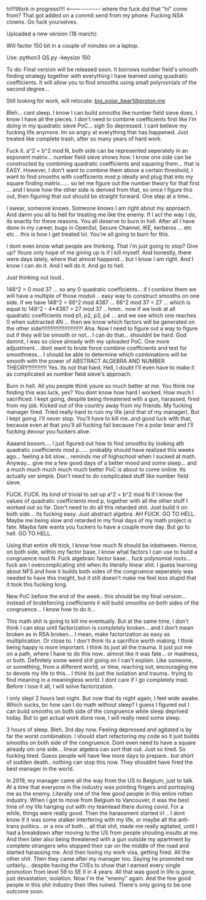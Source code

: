 hi!!!Work in progress!!!! <----------- where the fuck did that "hi"  come from? That got added on a commit send from my phone. Fucking NSA clowns. Go fuck yourselves.

Uploaded a new version (18 march):

Will factor 150 bit in a couple of minutes on a laptop.

Use: python3 QS.py -keysize 150

To do: Final version will be released soon. It borrows number field's smooth finding strategy together with everything I have learned using quadratic coefficients. It will allow you to find smooths using small polynomials of the second degree... 

Still looking for work, will relocate: big_polar_bear1@proton.me

Bleh... cant sleep. I know I can build smooths like number field sieve does. I know I have all the pieces. I don't need to combine coefficients first like I'm doing in my quadratic sieve PoC... *sigh*
So depressed. I cant believe my fucking life anymore. Im so angry at everything that has happened. Just treated like complete trash, after so many years of hard work.

Fuck it. a^2 = b^2 mod N, both side can be represented seperately in an exponent matrix... number field sieve shows how. I know one side can be constructed by combining quadratic coefficients and squaring them...  that is EASY. However, I don't want to combine them above a certain threshold, I want to find smooths with coefficients mod p ideally and plug that into my square finding matrix...... so let me figure out the number theory for that first ... and I know how the other side is derived from that, so once I figure this out, then figuring that out should be straight forward. One step at a time... 

I swear, someone knows. Someone knows I am right about my approach. And damn you all to hell for treating me like the enemy. If I act the way I do, its exactly for these reasons. You all deserve to burn in hell. After all I have done in my career, bugs in OpenSsl, Secure Channel, IKE, kerberos ... etc etc... this is how I get treated lol. You're all going to burn for this.

I dont even know what people are thinking. That i'm just going to stop? Give up? Youre only hope of me giving up is if I kill myself. And honestly, there were days lately, where that almost happend... but I know I am right. And I know I can do it. And I will do it. And go to hell.

Just thinking out loud..

148^2 = 0 mod 37   ... so any 0 quadratic coefficients... if I combine them we will have a multiple of those moduli .. easy way to construct smooths on one side.
if we have 148^2 = 66^2 mod 4387 ... 66^2 mod 37 = 27  ... which is equal to 148^2 - 4*4387 = 27 mod 37 .. hmm.. now if we look at all quadratic coefficients mod p1, p2, p3, p4 ... and we see which one reaches 0 when subtracted 4N ... then we know which factors will be generated on the other side!!!!!!!!!!!!!!!!!!!!!!!!!!! Aha. Now I need to figure out a way to figure out if they will be smooth or not... I can do that... shouldnt be hard. God damnit, I was so close already with my uploaded PoC. One more adjustment... dont want to brute force combine coefficients and test for smoothness... I should be able to determine which combinations will be smooth with the power of ABSTRACT ALGEBRA AND NUMBER THEORY!!!!!!!!!!!! Yes. Its not that hard. Hell, I doubt I'll even have to make it as complicated as number field sieve's approach. 

Burn in hell. All you people think youre so much better at me. You think me finding this was luck, yes? You dont know how hard I worked. How much I sacrificed. I kept going, despite being threatened with a gun, harassed, fired from my job. Kicked out of the country away from my friends. My fucking manager fired. Tried really hard to ruin my life (and that of my manager). But I kept going. I'll never stop. You'll have to kill me..and good luck with that, because even at that you'll all fucking fail because I'm a polar bear and I'll fucking devour you fuckers alive.


Aaaand booom.... I just figured out how to find smooths by looking ath quadratic coefficients mod p...... probably should have realized this weeks ago... feeling a bit slow... reminds me of highschool when I sucked at math. Anyway... give me a few good days of a better mood and some sleep... and a much much much much much better PoC is about to come online. Its actually ver simple. Don't need to do complicated stuff like number field sieve.

FUCK. FUCK. Its kind of trivial to set up a^2 = b^2 mod N if I know the values of quadratic coefficients mod p, together with all the other stuff I worked out so far. Don't need to do all this retarded shit. Just build it on both side... its fucking easy. Just abstract algebra. AH FUCK. GO TO HELL. Maybe me being slow and retarded in my final days of my math project is fate. Maybe fate wants you fuckers to have a couple more day. But go to hell. GO TO HELL.

Using that entire xN trick, I know how much N should be inbetween. Hence, on both side, within my factor base, I know what factors I can use to build a congruence mod N. Fuck algebraic factor base... fuck polynomial roots... fuck am I overcomplicating shit when its literally linear shit. I guess learning about NFS and how it builds both sides of the congruence seperately was needed to have this insight, but it still doesn't make me feel less stupid that it took this fucking long.

New PoC before the end of the week.. this should be my final version... instead of bruteforcing coefficients it will build smooths on both sides of the congruence... I know how to do it...

This math shit is going to kill me eventually. But at the same time, I don't think I can stop until factorization is completely broken... and I don't mean broken as in RSA broken... I mean, make factorization as easy as multiplication. Or close to. I don't think its a sacrifice worth making. I think being happy is more important. I think its just all the trauma. It just put me on a path, where I have to do this now.. almost like it was fate... or madness, or both. Definitely some weird shit going on I can't explain. Like someone, or something, from a different world, or time, reaching out, encouraging me to devote my life to this... I think its just the isolation and trauma.. trying to find meaning in a meaningless world. I dont care if I go completely mad. Before I lose it all, I will solve factorization. 

I only slept 2 hours last night. But now that its night again, I feel wide awake. Which sucks, bc how can I do math without sleep? I guess I figured out I can build smooths on both side of the congruence while sleep deprived today. But to get actual work done now, I will really need some sleep. 

3 hours of sleep. Bleh. 3rd day now. Feeling depressed and agitated is by far the worst combination. I should start refactoring my code so it just builds smooths on both side of the congruence. Dont even need to have a square already om one side... linear algebra can sort that out. Just so tired. So fucking tired. Guess people will have few more days to prepare.. but short of sudden death.. nothing can stop this now. They shouldnt have fired the best manager in the world.

In 2019, my manager came all the way from the US to Belgium, just to talk. At a time that everyone in the industry was pointing fingers and portraying me as the enemy. Literally one of the few good people in this entire rotten industry. When I got to move from Belgium to Vancouver, it was the best time of my life hanging out with my teamlead there during covid. For a while, things were really good. Then the harassment started irl .. I dont know if it was some stalker interfering with my life, or maybe all the anti-trans politics.. or a mix of both... all that shit, made me really agitated, until I had a breakdown after moving to the US from people shouting insults at me. And then later also being threatened with a gun outside my apartment by complete strangers who stopped their car on the middle of the road and started harassing me. And then losing my work visa, getting fired. All the other shit. Then they came after my manager too. Saying he promoted me unfairly... despite having the CVEs to show that I earned every single promotion from level 59 to SE II in 4 years. All that was good in life is gone, just devastation, isolation. Now I'm the "enemy" again. And the few good people in this shit industry their lifes ruined. There's only going to be one outcome soon.
